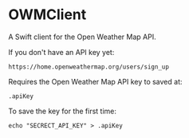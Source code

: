 # OWMClient

A Swift client for the Open Weather Map API.

If you don't have an API key yet:

    https://home.openweathermap.org/users/sign_up

Requires the Open Weather Map API key to saved at:

    .apiKey

To save the key for the first time:

    echo "SECRECT_API_KEY" > .apiKey
